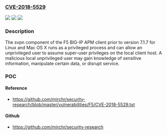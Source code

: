 ### [CVE-2018-5529](https://cve.mitre.org/cgi-bin/cvename.cgi?name=CVE-2018-5529)
![](https://img.shields.io/static/v1?label=Product&message=BIG-IP%20APM%20client%20for%20Linux%20and%20Mac%20OSX&color=blue)
![](https://img.shields.io/static/v1?label=Version&message=n%2Fa&color=blue)
![](https://img.shields.io/static/v1?label=Vulnerability&message=Privilege%20Escalation&color=brighgreen)

### Description

The svpn component of the F5 BIG-IP APM client prior to version 7.1.7 for Linux and Mac OS X runs as a privileged process and can allow an unprivileged user to assume super-user privileges on the local client host. A malicious local unprivileged user may gain knowledge of sensitive information, manipulate certain data, or disrupt service.

### POC

#### Reference
- https://github.com/mirchr/security-research/blob/master/vulnerabilities/F5/CVE-2018-5529.txt

#### Github
- https://github.com/mirchr/security-research

